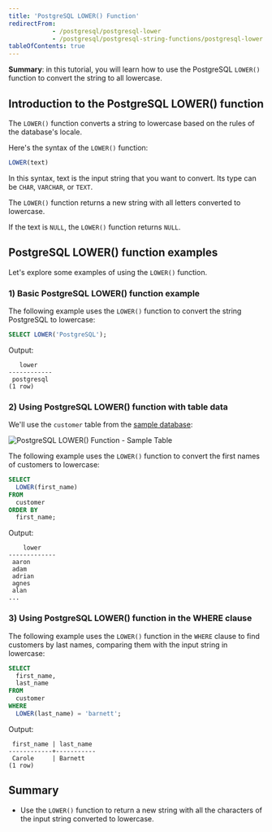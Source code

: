 ```yaml
---
title: 'PostgreSQL LOWER() Function'
redirectFrom:
            - /postgresql/postgresql-lower 
            - /postgresql/postgresql-string-functions/postgresql-lower
tableOfContents: true
---
```


**Summary**: in this tutorial, you will learn how to use the PostgreSQL `LOWER()` function to convert the string to all lowercase.

## Introduction to the PostgreSQL LOWER() function

The `LOWER()` function converts a string to lowercase based on the rules of the database's locale.

Here's the syntax of the `LOWER()` function:

```sql
LOWER(text)
```

In this syntax, text is the input string that you want to convert. Its type can be `CHAR`, `VARCHAR`, or `TEXT`.

The `LOWER()` function returns a new string with all letters converted to lowercase.

If the text is `NULL`, the `LOWER()` function returns `NULL`.

## PostgreSQL LOWER() function examples

Let's explore some examples of using the `LOWER()` function.

### 1) Basic PostgreSQL LOWER() function example

The following example uses the `LOWER()` function to convert the string PostgreSQL to lowercase:

```sql
SELECT LOWER('PostgreSQL');
```

Output:

```
   lower
------------
 postgresql
(1 row)
```

### 2) Using PostgreSQL LOWER() function with table data

We'll use the `customer` table from the [sample database](/postgresql/postgresql-getting-started/postgresql-sample-database):

![PostgreSQL LOWER() Function - Sample Table ](/postgresqltutorial_data/customer.png)

The following example uses the `LOWER()` function to convert the first names of customers to lowercase:

```sql
SELECT
  LOWER(first_name)
FROM
  customer
ORDER BY
  first_name;
```

Output:

```
    lower
-------------
 aaron
 adam
 adrian
 agnes
 alan
...
```

### 3) Using PostgreSQL LOWER() function in the WHERE clause

The following example uses the `LOWER()` function in the `WHERE` clause to find customers by last names, comparing them with the input string in lowercase:

```sql
SELECT
  first_name,
  last_name
FROM
  customer
WHERE
  LOWER(last_name) = 'barnett';
```

Output:

```
 first_name | last_name
------------+-----------
 Carole     | Barnett
(1 row)
```

## Summary

- Use the `LOWER()` function to return a new string with all the characters of the input string converted to lowercase.

